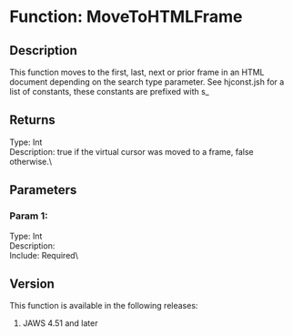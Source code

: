 # Function: MoveToHTMLFrame

## Description

This function moves to the first, last, next or prior frame in an HTML
document depending on the search type parameter. See hjconst.jsh for a
list of constants, these constants are prefixed with s\_

## Returns

Type: Int\
Description: true if the virtual cursor was moved to a frame, false
otherwise.\

## Parameters

### Param 1:

Type: Int\
Description:\
Include: Required\

## Version

This function is available in the following releases:

1.  JAWS 4.51 and later
